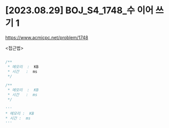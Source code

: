 #   [2023.08.29] BOJ_S4_1748_수 이어 쓰기 1
https://www.acmicpc.net/problem/1748

<접근법>

```
```




```java
/**
 * 메모리  :  KB
 * 시간   :  ms
 */
```



```js
/**
 * 메모리  :  KB
 * 시간   :  ms
 */
```




```python
'''
* 메모리 :  KB
* 시간 :  ms
'''
```
